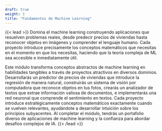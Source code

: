 ```yaml
---
draft: true
weight: 3
title: "Fundamentos de Machine Learning"
---
```


{{< lead >}}
Domina el machine learning construyendo aplicaciones que resuelven problemas reales, desde predecir precios de viviendas hasta reconocer objetos en imágenes y comprender el lenguaje humano. Cada proyecto introduce precisamente los conceptos matemáticos que necesitas en el momento en que los necesitas, haciendo que la teoría compleja de ML sea accesible e inmediatamente útil.

Este módulo transforma conceptos abstractos de machine learning en habilidades tangibles a través de proyectos atractivos en diversos dominios. Desarrollarás un predictor de precios de viviendas que introduce la regresión de manera natural, construirás un sistema de visión por computadora que reconoce objetos en tus fotos, crearás un analizador de textos que extrae información valiosa de documentos, e implementarás una red neuronal que comprende el sentimiento en textos. Cada proyecto introduce estratégicamente conceptos matemáticos exactamente cuando se vuelven relevantes, ayudándote a desarrollar intuición sobre los principios subyacentes. Al completar el módulo, tendrás un portafolio diverso de aplicaciones de machine learning y la confianza para abordar desafíos complejos de IA.
{{< /lead >}}
